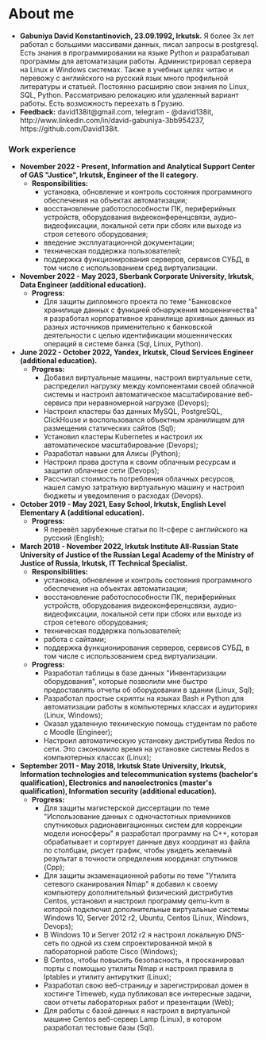 # About me
<p>
	<ul>
		<li><strong>Gabuniya David Konstantinovich, 23.09.1992, Irkutsk.</strong> Я более 3х лет работал с большими массивами данных, писал запросы в postgresql. Есть знания в программировании на языке Python и разрабатывал программы для автоматизации работы. Администрировал сервера на Linux и Windows системах. Также в учебных целях читаю и перевожу с английского на русский язык много профильной литературы и статьей. Постоянно расширяю свои знания по Linux, SQL, Python.
		Рассматриваю релокацию или удаленный вариант работы. Есть возможность переехать в Грузию.</li>
		<li><strong>Feedback:</strong> david138it@gmail.com, telegram - @david138it, http://www.linkedin.com/in/david-gabuniya-3bb954237, https://github.com/David138it.</li>
	</ul>
</p>
<h3>Work experience</h3>
<p>
	<ul>
		<li><strong>November 2022 - Present, Information and Analytical Support Center of GAS "Justice", Irkutsk, Engineer of the II category.</strong>
			<ul>
				<li><strong>Responsibilities:</strong>
                    <ul>
                        <li>установка, обновление и контроль состояния программного обеспечения на объектах автоматизации;</li>
                        <li>восстановление работоспособности ПК, периферийных устройств, оборудования видеоконференцсвязи, аудио-видеофиксации, локальной сети при сбоях или выходе из строя сетевого оборудования;</li>
                        <li>введение эксплуатационной документации;</li>
                        <li>техническая поддержка пользователей;</li>
						<li>поддержка функционирования серверов, сервисов СУБД, в том числе с использованием сред виртуализации.</li>    
                    </ul>
                </li>
				<!--<li><strong>Progress:</strong>
					<ul>
						<li>Разработал скрипты для автоматизации работы с системой Гас правосудия (Windows);</li>
						<li>Решил проблему с постоянным увеличением базы данных на сервере (Sql).</li>
					</ul>
				</li>-->
			</ul>
		</li>
		<li><strong>November 2022 - May 2023, Sberbank Corporate University, Irkutsk, Data Engineer (additional education).</strong>
			<ul>
				<li><strong>Progress:</strong>
					<ul>
						<li>Для защиты дипломного проекта по теме "Банковское хранилище данных с функцией обнаружения мошенничества" я разработал корпоративное хранилище архивных данных из разных источников применительно к банковской деятельности с целью идентификации мошеннических операций в системе банка (Sql, Linux, Python).</li>
					</ul>
				</li>
			</ul>
		</li>
		<li><strong>June 2022 - October 2022, Yandex, Irkutsk, Cloud Services Engineer (additional education).</strong>
			<ul>
				<li><strong>Progress:</strong>
					<ul>
						<li>Добавил виртуальные машины, настроил виртуальные сети, распределил нагрузку между компонентами своей облачной системы и настроил автоматическое масштабирование веб-сервиса при неравномерной нагрузке (Devops);</li>
						<li>Настроил кластеры баз данных MySQL, PostgreSQL, ClickHouse и воспользовался объектным хранилищем для размещения статических сайтов (Sql);</li>
						<li>Установил кластеры Kubernetes и настроил их автоматическое масштабирование (Devops);</li>
						<li>Разработал навыки для Алисы (Python);</li>
						<li>Настроил права доступа к своим облачным ресурсам и защитил облачные сети (Devops);</li>
						<li>Рассчитал стоимость потребления облачных ресурсов, нашел самую затратную виртуальную машину и настроил бюджеты и уведомления о расходах (Devops).</li>
					</ul>
				</li>
			</ul>
		</li>
		<li><strong>October 2019 - May 2021, Easy School, Irkutsk, English Level Elementary A (additional education).</strong>
			<ul>
				<li><strong>Progress:</strong>
					<ul>
						<li>Я перевёл зарубежные статьи по It-сфере с английского на русский (English);</li>
						<!--<li>На языке питон я разработал программу "Словарь", в котором по запросу записывал все труднозапоминаемые слова для меня, их перевод и произношение (English, Py);</li>
						<li>На языке питон я разработал программу "Автоматический перевод", которая автоматически переводит часть текста с русского на английский язык (English, Py).</li>-->
					</ul>
				</li>
			</ul>
		</li>
		<li><strong>March 2018 - November 2022, Irkutsk Institute All-Russian State University of Justice of the Russian Legal Academy of the Ministry of Justice of Russia, Irkutsk, IT Technical Specialist.</strong>
			<ul>
			    <li><strong>Responsibilities:</strong>
                    <ul>
                        <li>установка, обновление и контроль состояния программного обеспечения на объектах автоматизации;</li>
                        <li>восстановление работоспособности ПК, периферийных устройств, оборудования видеоконференцсвязи, аудио-видеофиксации, локальной сети при сбоях или выходе из строя сетевого оборудования;</li>
                        <li>техническая поддержка пользователей;</li>
                        <li>работа с сайтами;</li>
                        <li>поддержка функционирования серверов, сервисов СУБД, в том числе с использованием сред виртуализации.</li>
                    </ul>
                </li>
				<li><strong>Progress:</strong>
					<ul>
						<li>Разработал таблицы в базе данных "Инвентаризации оборудования", которые позволили мне быстро предоставлять отчеты об оборудовании в здании (Linux, Sql);</li>
						<li>Разработал простые скрипты на языках Bash и Python для автоматизации работы в компьютерных классах и аудиториях (Linux, Windows);</li>
						<li>Оказал удаленную техническую помощь студентам по работе с Moodle (Engineer);</li>
						<li>Настроил автоматическую установку дистрибутива Redos по сети. Это сэкономило время на установке системы Redos в компьютерных классах (Linux);</li>
						<!--<li>Разрабтал программу на Python, для анализа данных на сайте организации (Python, Web, Linux).</li>-->
					</ul>
				</li>
			</ul>
		</li>
		<li><strong>September 2011 - May 2018, Irkutsk State University, Irkutsk, Information technologies and telecommunication systems (bachelor's qualification), Electronics and nanoelectronics (master's qualification), Information security (additional education).</strong>
			<ul>	
				<li><strong>Progress:</strong>
					<ul>
						<li>Для защиты магистерской диссертации по теме "Использование данных с одночастотных приемников спутниковых радионавигационных систем для коррекции модели ионосферы" я разработал программу на C++, которая обрабатывает и сортирует данные двух координат из файла по столбцам, рисует график, чтобы увидеть желаемый результат в точности определения координат спутников (Cpp);</li>
						<li>Для защиты экзаменационной работы по теме "Утилита сетевого сканирования Nmap" я добавил к своему компьютеру дополнительный физический дистрибутив Centos, установил и настроил программу qemu-kvm в которой подключил дополнительные виртуальные системы Windows 10, Server 2012 r2, Ubuntu, Centos (Linux, Windows, Devops);</li>
						<li>В Windows 10 и Server 2012 r2 я настроил локальную DNS-сеть по одной из схем спроектированной мной в лабораторной работе Cisco (Windows);</li>
						<li>В Centos, чтобы повысить безопасность, я просканировал порты с помощью утилиты Nmap и настроил правила в Iptables и утилиту антируткит (Linux);</li>
						<li>Разработал свою веб-страницу и зарегистрировал домен в хостинге Timeweb, куда публиковал все интересные задачи, свои отчеты лабораторных работ и презентации (Web);</li>
						<li>Для работы с базой данных я настроил в виртуальной машине Centos веб-сервер Lamp (Linux), в котором разработал тестовые базы (Sql).</li>
					</ul>
				</li>
			</ul>
		</li>
	</ul>
</p>